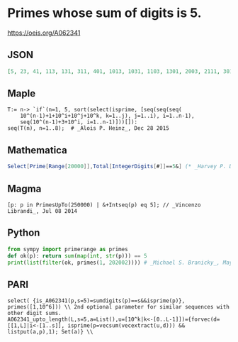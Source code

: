 # Primes whose sum of digits is 5\.
https://oeis.org/A062341
## JSON
```JSON
[5, 23, 41, 113, 131, 311, 401, 1013, 1031, 1103, 1301, 2003, 2111, 3011, 4001, 10103, 10211, 10301, 11003, 12011, 12101, 13001, 20021, 20201, 21011, 21101, 30011, 100103, 101021, 101111, 102101, 103001, 120011, 121001, 200003, 200201, 201011, 201101, 202001]
```
## Maple
```Maple
T:= n-> `if`(n=1, 5, sort(select(isprime, [seq(seq(seq(
    10^(n-1)+1+10^i+10^j+10^k, k=1..j), j=1..i), i=1..n-1),
    seq(10^(n-1)+3+10^i, i=1..n-1)]))[]):
seq(T(n), n=1..8);  # _Alois P. Heinz_, Dec 28 2015
```
## Mathematica
```Mathematica
Select[Prime[Range[20000]],Total[IntegerDigits[#]]==5&] (* _Harvey P. Dale_, Nov 24 2013 *)
```
## Magma
```Magma
[p: p in PrimesUpTo(250000) | &+Intseq(p) eq 5]; // _Vincenzo Librandi_, Jul 08 2014
```
## Python
```Python
from sympy import primerange as primes
def ok(p): return sum(map(int, str(p))) == 5
print(list(filter(ok, primes(1, 202002)))) # _Michael S. Branicky_, May 23 2021
```
## PARI
```PARI
select( {is_A062341(p,s=5)=sumdigits(p)==s&&isprime(p)}, primes([1,10^6])) \\ 2nd optional parameter for similar sequences with other digit sums.
A062341_upto_length(L,s=5,a=List(),u=[10^k|k<-[0..L-1]])={forvec(d=[[1,L]|i<-[1..s]], isprime(p=vecsum(vecextract(u,d))) && listput(a,p),1); Set(a)} \\
```
